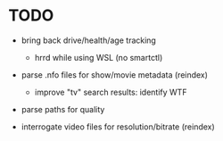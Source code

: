 # TODO

- bring back drive/health/age tracking
    - hrrd while using WSL (no smartctl)
- parse .nfo files for show/movie metadata (reindex)
    - improve "tv" search results: identify WTF

- parse paths for quality
- interrogate video files for resolution/bitrate (reindex)

